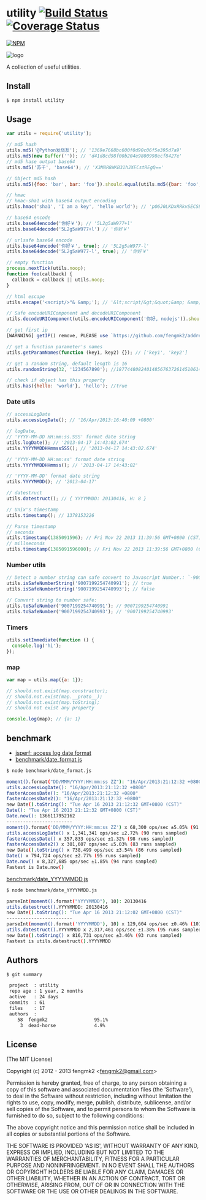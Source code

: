 utility [![Build Status](https://secure.travis-ci.org/fengmk2/utility.png)](http://travis-ci.org/fengmk2/utility) [![Coverage Status](https://coveralls.io/repos/fengmk2/utility/badge.png)](https://coveralls.io/r/fengmk2/utility)
=======

[![NPM](https://nodei.co/npm/utility.png?downloads=true&stars=true)](https://nodei.co/npm/utility)

![logo](https://raw.github.com/fengmk2/utility/master/logo.png)

A collection of useful utilities.

## Install

```bash
$ npm install utility
```

## Usage

```js
var utils = require('utility');

// md5 hash
utils.md5('@Python发烧友'); // '1369e7668bc600f0d90c06f5e395d7a9'
utils.md5(new Buffer('')); // 'd41d8cd98f00b204e9800998ecf8427e'
// md5 hase output base64
utils.md5('苏千', 'base64'); // 'X3M8R8WKB31hJXECstREgQ=='

// Object md5 hash
utils.md5({foo: 'bar', bar: 'foo'}).should.equal(utils.md5({bar: 'foo', foo: 'bar'}));

// hmac
// hmac-sha1 with base64 output encoding
utils.hmac('sha1', 'I am a key', 'hello world'); // 'pO6J0LKDxRRkvSECSEdxwKx84L0='

// base64 encode
utils.base64encode('你好￥'); // '5L2g5aW977+l'
utils.base64decode('5L2g5aW977+l') // '你好￥'

// urlsafe base64 encode
utils.base64encode('你好￥', true); // '5L2g5aW977-l'
utils.base64decode('5L2g5aW977-l', true); // '你好￥'

// empty function
process.nextTick(utils.noop);
function foo(callback) {
  callback = callback || utils.noop;
}

// html escape
utils.escape('<script/>"& &amp;'); // '&lt;script/&gt;&quot;&amp; &amp;'

// Safe encodeURIComponent and decodeURIComponent
utils.decodeURIComponent(utils.encodeURIComponent('你好, nodejs')).should.equal('你好, nodejs');

// get first ip
[WARNNING] getIP() remove, PLEASE use `https://github.com/fengmk2/address` module instead

// get a function parameter's names
utils.getParamNames(function (key1, key2) {}); // ['key1', 'key2']

// get a random string, default length is 16
utils.randomString(32, '1234567890'); //18774480824014856763726145106142

// check if object has this property
utils.has({hello: 'world'}, 'hello'); //true
```

### Date utils

```js
// accessLogDate
utils.accessLogDate(); // '16/Apr/2013:16:40:09 +0800'

// logDate,
// 'YYYY-MM-DD HH:mm:ss.SSS' format date string
utils.logDate(); // '2013-04-17 14:43:02.674'
utils.YYYYMMDDHHmmssSSS(); // '2013-04-17 14:43:02.674'

// 'YYYY-MM-DD HH:mm:ss' format date string
utils.YYYYMMDDHHmmss(); // '2013-04-17 14:43:02'

// 'YYYY-MM-DD' format date string
utils.YYYYMMDD(); // '2013-04-17'

// datestruct
utils.datestruct(); // { YYYYMMDD: 20130416, H: 8 }

// Unix's timestamp
utils.timestamp(); // 1378153226

// Parse timestamp
// seconds
utils.timestamp(1385091596); // Fri Nov 22 2013 11:39:56 GMT+0800 (CST)
// millseconds
utils.timestamp(1385091596000); // Fri Nov 22 2013 11:39:56 GMT+0800 (CST)
```

### Number utils

```js
// Detect a number string can safe convert to Javascript Number.: `-9007199254740991 ~ 9007199254740991`
utils.isSafeNumberString('9007199254740991'); // true
utils.isSafeNumberString('9007199254740993'); // false

// Convert string to number safe:
utils.toSafeNumber('9007199254740991'); // 9007199254740991
utils.toSafeNumber('9007199254740993'); // '9007199254740993'
```

### Timers

```js
utils.setImmediate(function () {
  console.log('hi');
});
```

### map

```js
var map = utils.map({a: 1});

// should.not.exist(map.constractor);
// should.not.exist(map.__proto__);
// should.not.exist(map.toString);
// should not exist any property

console.log(map); // {a: 1}
```

## benchmark

* [jsperf: access log date format](http://jsperf.com/access-log-date-format)
* [benchmark/date_format.js](https://github.com/fengmk2/utility/blob/master/benchmark/date_format.js)

```bash
$ node benchmark/date_format.js

moment().format("DD/MMM/YYYY:HH:mm:ss ZZ"): "16/Apr/2013:21:12:32 +0800"
utils.accessLogDate(): "16/Apr/2013:21:12:32 +0800"
fasterAccessDate(): "16/Apr/2013:21:12:32 +0800"
fasterAccessDate2(): "16/Apr/2013:21:12:32 +0800"
new Date().toString(): "Tue Apr 16 2013 21:12:32 GMT+0800 (CST)"
Date(): "Tue Apr 16 2013 21:12:32 GMT+0800 (CST)"
Date.now(): 1366117952162
------------------------
moment().format('DD/MMM/YYYY:HH:mm:ss ZZ') x 68,300 ops/sec ±5.05% (91 runs sampled)
utils.accessLogDate() x 1,341,341 ops/sec ±2.72% (90 runs sampled)
fasterAccessDate() x 357,833 ops/sec ±1.32% (98 runs sampled)
fasterAccessDate2() x 301,607 ops/sec ±5.03% (83 runs sampled)
new Date().toString() x 738,499 ops/sec ±3.54% (86 runs sampled)
Date() x 794,724 ops/sec ±2.77% (95 runs sampled)
Date.now() x 8,327,685 ops/sec ±1.85% (94 runs sampled)
Fastest is Date.now()
```

[benchmark/date_YYYYMMDD.js](https://github.com/fengmk2/utility/blob/master/benchmark/date_YYYYMMDD.js)

```bash
$ node benchmark/date_YYYYMMDD.js

parseInt(moment().format("YYYYMMDD"), 10): 20130416
utils.datestruct().YYYYMMDD: 20130416
new Date().toString(): "Tue Apr 16 2013 21:12:02 GMT+0800 (CST)"
------------------------
parseInt(moment().format('YYYYMMDD'), 10) x 129,604 ops/sec ±0.46% (101 runs sampled)
utils.datestruct().YYYYMMDD x 2,317,461 ops/sec ±1.38% (95 runs sampled)
new Date().toString() x 816,731 ops/sec ±3.46% (93 runs sampled)
Fastest is utils.datestruct().YYYYMMDD

```

## Authors

```bash
$ git summary

 project  : utility
 repo age : 1 year, 2 months
 active   : 24 days
 commits  : 61
 files    : 17
 authors  :
    58  fengmk2                 95.1%
     3  dead-horse              4.9%
```

## License

(The MIT License)

Copyright (c) 2012 - 2013 fengmk2 &lt;fengmk2@gmail.com&gt;

Permission is hereby granted, free of charge, to any person obtaining
a copy of this software and associated documentation files (the
'Software'), to deal in the Software without restriction, including
without limitation the rights to use, copy, modify, merge, publish,
distribute, sublicense, and/or sell copies of the Software, and to
permit persons to whom the Software is furnished to do so, subject to
the following conditions:

The above copyright notice and this permission notice shall be
included in all copies or substantial portions of the Software.

THE SOFTWARE IS PROVIDED 'AS IS', WITHOUT WARRANTY OF ANY KIND,
EXPRESS OR IMPLIED, INCLUDING BUT NOT LIMITED TO THE WARRANTIES OF
MERCHANTABILITY, FITNESS FOR A PARTICULAR PURPOSE AND NONINFRINGEMENT.
IN NO EVENT SHALL THE AUTHORS OR COPYRIGHT HOLDERS BE LIABLE FOR ANY
CLAIM, DAMAGES OR OTHER LIABILITY, WHETHER IN AN ACTION OF CONTRACT,
TORT OR OTHERWISE, ARISING FROM, OUT OF OR IN CONNECTION WITH THE
SOFTWARE OR THE USE OR OTHER DEALINGS IN THE SOFTWARE.
